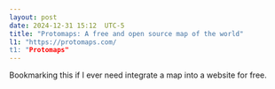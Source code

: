 ```yaml
---
layout: post
date: 2024-12-31 15:12  UTC-5
title: "Protomaps: A free and open source map of the world"
l1: "https://protomaps.com/
t1: "Protomaps"
---
```


Bookmarking this if I ever need integrate a map into a website for free.